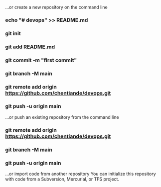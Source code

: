 …or create a new repository on the command line
### echo "# devops" >> README.md
### git init
### git add README.md
### git commit -m "first commit"
### git branch -M main
### git remote add origin https://github.com/chentiande/devops.git
### git push -u origin main
                
…or push an existing repository from the command line
### git remote add origin https://github.com/chentiande/devops.git
### git branch -M main
### git push -u origin main
…or import code from another repository
You can initialize this repository with code from a Subversion, Mercurial, or TFS project.
